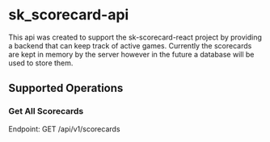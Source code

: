 # sk_scorecard-api
This api was created to support the sk-scorecard-react project by providing a backend that can keep track of active games.
Currently the scorecards are kept in memory by the server however in the future a database will be used to store them.

## Supported Operations

### Get All Scorecards
Endpoint: GET /api/v1/scorecards
